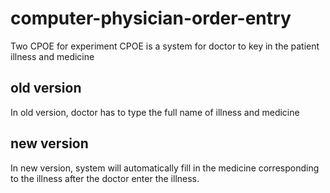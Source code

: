 # computer-physician-order-entry
Two CPOE for experiment
CPOE is a system for doctor to key in the patient illness and medicine

## old version
In old version, doctor has to type the full name of illness and medicine

## new version
In new version, system will automatically fill in the medicine corresponding to the illness after the doctor enter the illness.


